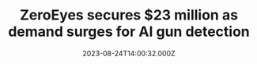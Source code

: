 ---
external: true
url: https://www.maginative.com/article/zeroeyes-secures-23-million-as-demand-surges-for-ai-gun-detection/
title: ZeroEyes secures $23 million as demand surges for AI gun detection
description: The oversubscribed funding round comes on the heels of ZeroEyes achieving over 300% year-over- growth.
date: 2023-08-24T14:00:32.000Z
icon: https://www.google.com/s2/favicons?domain=https://www.maginative.com&sz=32
source: Maginative
---